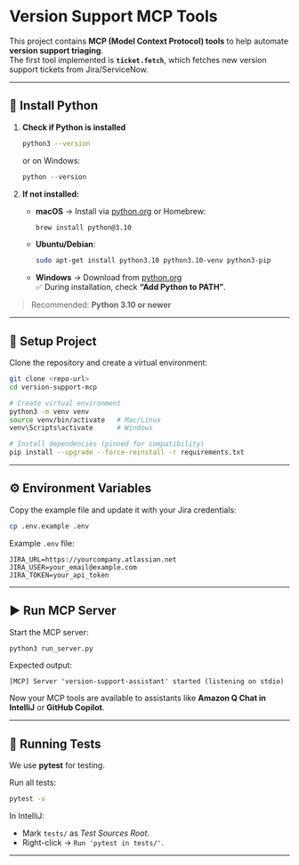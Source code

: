 # Version Support MCP Tools

This project contains **MCP (Model Context Protocol) tools** to help automate **version support triaging**.  
The first tool implemented is **`ticket.fetch`**, which fetches new version support tickets from Jira/ServiceNow.

---

## 🐍 Install Python

1. **Check if Python is installed**
   ```bash
   python3 --version
   ```
   or on Windows:
   ```powershell
   python --version
   ```

2. **If not installed:**
    - **macOS** → Install via [python.org](https://www.python.org/downloads/) or Homebrew:
      ```bash
      brew install python@3.10
      ```
    - **Ubuntu/Debian**:
      ```bash
      sudo apt-get install python3.10 python3.10-venv python3-pip
      ```
    - **Windows** → Download from [python.org](https://www.python.org/downloads/windows/)  
      ✅ During installation, check **“Add Python to PATH”**.

> Recommended: **Python 3.10 or newer**

---

## 🚀 Setup Project

Clone the repository and create a virtual environment:

```bash
git clone <repo-url>
cd version-support-mcp

# Create virtual environment
python3 -m venv venv
source venv/bin/activate   # Mac/Linux
venv\Scripts\activate      # Windows

# Install dependencies (pinned for compatibility)
pip install --upgrade --force-reinstall -r requirements.txt
```

---

## ⚙️ Environment Variables

Copy the example file and update it with your Jira credentials:

```bash
cp .env.example .env
```

Example `.env` file:
```env
JIRA_URL=https://yourcompany.atlassian.net
JIRA_USER=your_email@example.com
JIRA_TOKEN=your_api_token
```

---

## ▶️ Run MCP Server

Start the MCP server:

```bash
python3 run_server.py
```

Expected output:
```
[MCP] Server 'version-support-assistant' started (listening on stdio)
```

Now your MCP tools are available to assistants like **Amazon Q Chat in IntelliJ** or **GitHub Copilot**.

---

## 🧪 Running Tests

We use **pytest** for testing.

Run all tests:
```bash
pytest -v
```

In IntelliJ:
- Mark `tests/` as *Test Sources Root*.
- Right-click → `Run 'pytest in tests/'`.

---
